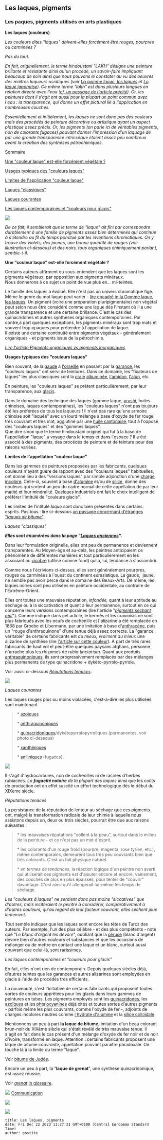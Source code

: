 ## Les laques, pigments
### Les paques, pigments utilisés en arts plastiques
 **Les laques (couleurs)**  

_Les couleurs dites "laques" doivent-elles forcément être rouges, pourpres ou carminées ?_

_Pas du tout._

_En fait, originellement, le terme hindoustani "LAKH" désigne une peinture brillante et résistante ainsi qu'un procédé, un savoir-faire impliquant beaucoup de soin ainsi que nous pouvons le constater au vu des oeuvres des maîtres laqueurs asiatiques (voir [La gomme laque, les laques](gommelaque.html) et [La laque japonaise](laquejaponaise.html)). Ce même terme "lakh" est dans plusieurs langues en relation directe avec l'eau ([cf. un passage de l'article précité](gommelaque.html#laquelakhetlakshmi)). Or, les peintures dont il s'agit ont aussi pour la plupart un point commun avec l'eau : la transparence, qui donne un effet pictural lié à l'application en nombreuses couches._

_Essentiellement et initialement, les laques ne sont donc pas des couleurs mais des procédés de peinture décorative ou artistique ayant un aspect plastique assez précis. Or, les pigments (on parle ici de véritables pigments, non de colorants fugaces) pouvant donner l'impression d'un laquage de par une grande transparence intrinsèque étaient assez peu nombreux avant la création des synthèses pétrochimiques._

Sommaire

[Une "couleur laque" est-elle forcément végétale ?](laques.html#unelaqueestelleforcementvegetale)

[Usages typiques des "couleurs laques"](laques.html#usagestypiquesdescouleurslaques)

[Limites de l'application "couleur laque"](laques.html#limitedelappellationcouleurlaque)

[Laques "classiques"](laques.html#laquesclassiques)

[Laques courantes](laques.html#laquescourantes)



[Les laques contemporaines et "couleurs pour glacis"](laques.html#leslaquescontemporaines)

![](images/daprescorot.jpg)

_De ce fait, il semblerait que le terme de "laque" ait fini par correspondre durablement à une famille de pigments assez bien déterminés qui continue à s'étendre au fil du temps ponctué par les inventions chromatiques. On y trouve des violets, des jaunes, une bonne quantité de rouges (voir illustration ci-dessous)_ _et des noirs, tous organiques chimiquement parlant, semble-t-il._

**Une "couleur laque" est-elle forcément végétale ?**

Certains auteurs affirment ou sous-entendent que les laques sont les pigments végétaux, par opposition aux pigments minéraux.  
Nous donnerons à ce sujet un point de vue plus en... mi-teintes.

Le famille des laques a évolué. Elle n'est pas un univers chromatique figé. Même le genre du mot laque peut varier - [lire encadré in la Gomme laque, les laques](gommelaque.html#lalaqueoulelaque). Un pigment (voire une préparation pluripigmentaire) non végétal peut selon nous être considéré comme une laque dès l'instant où il a une grande transparence et une certaine brillance. C'est le cas des quinacridones et autres synthèses organiques contemporaines. Par contre,à part quelques exceptions, les pigments minéraux sont trop mats et souvent trop opaques pour prétendre à l'appellation de laque.  
Il existe une certaine continuité entre pigments végétaux - généralement organiques - et pigments issus de la pétrochimie.

_[Lire l'article Pigments organiques vs pigments inorganiques](organiquesvsinorganiques.html)_

**Usages typiques des "couleurs laques"**

Bien souvent, de la [gaude](laquesanciennes.html#laquedegaude) à [l'orseille](violetsetmauves.html#lorseille) en passant par la [garance](garance.html), les "couleurs laques" ont servi de teintures. Dans ce domaine, les "fixateurs de laques" les plus classiques sont la [craie](craie.html) [albuminée](albumine.html), [l'amidon](amidon.html), [l'alun](alun.html), etc.

En peinture, les "couleurs laques" se prêtent particulièrement, par leur transparence, aux [glacis](glacis.html).

Dans le domaine des technique des laques (gomme laque, [urushi](laquejaponaise.html#urushietkiurushi), huiles chinoises, laques contemporaines), les "couleurs laques" n'ont pas toujours été les préférées de tous les laqueurs ! Il n'est pas rare qu'une armoire chinoise soit "laquée" avec un lourd mélange à base d'oxyde de fer rouge très couvrant et très mat, agglutiné par une [huile cantonaise](autreshuiles.html#lhuiledeboisdechine), tout à l'opposé des "couleurs laques" et des "gommes laques".  
Que dire sinon que le terme hindoustani originel qui fut à la base de l'appellation "laque" a voyagé dans le temps et dans l'espace ? Il a été associé à des pigments, des procédés de peinture et de teinture pour des raisons variées.

**Limites de l'appellation "couleur laque"**

Dans les gammes de peintures proposées par les fabricants, quelques couleurs n'ayant guère de rapport avec des "couleurs laques" habituelles, ont donné lieu à des "versions laques" par simple adjonction d'une [charge incolore](chargesincolores.html). Celle-ci, souvent à base [d'alumine](alumine.html) et/ou de [silice](silice.html), donne des couleurs qui sortent un peu du cadre normal de cette appellation de par leur matité et leur minéralité. Quelques industriels ont fait le choix intelligent de préférer l'intitulé de "couleurs glacis".

Les limites de l'intitulé _laque_ sont donc bien présentes dans certains esprits. Pas tous : lire ci-dessous [un passage concernant d'étranges "_laques de bitume_"](laques.html#lalaquedebitume).

_Laques "classiques"_

_**Elles sont énumérées dans la page "[Laques anciennes](laquesanciennes.html)".**_

Dans leur formulation originelle, elles ont peu de permanence et deviennent transparentes. Au Moyen-âge et au-delà, les peintres anticipaient ce phénomène de différentes manières et tout particulièrement en les associant au [cinabre](vermillons-2.html) (utilisé comme fond) qui a, lui, tendance à s'assombrir.

Comme nous l'écrivions ci-dessus, elles sont généralement pourpres, rouges ou carminées à l'ouest du continent eurasiatique. La gaude,  jaune, ne semble pas avoir percé dans le domaine des Beaux-Arts. De même, les laques noires sont peu utilisées en peinture occidentale, au contraire de l'Extrême-Orient.

Elles ont toutes une mauvaise réputation, _infondée,_ quant à leur aptitude au séchage ou à la siccativation et quant à leur permanence, surtout en ce qui concerne leurs versions contemporaines (lire l'article "_[pigments séchant mal](mauvaiseabsorp.html)_"). Comme indiqué dans cet article, le kermès et les cramoisis ne sont plus fabriqués avec les oeufs de cochenille et l'alizarine a été remplacée en 1868 par Groebe et Libermann, par une imitation à base d'[anthracène](anthracene.html), puis un "rouge d'anthraquinone" d'une tenue déjà assez correcte. La "garance véritable" de certains fabricants est _au mieux, vraiment au mieux_ une alizarine de synthèse (lire [l'article sur cette couleur](garance.html)). A part de très rares fabricants de haut vol et peut-être quelques paysans afghans, personne n'arrache plus les rhizomes de _rubia tinctorium_. Quant aux produits [anthraquinoniques](anthraquinones.html), ils sont progressivement remplacés par des mélanges plus permanents de type quinacridone + dykéto-pyrrolo-pyrrole.

Voir aussi ci-dessous _[Réputations tenaces](laques.html#reputationstenaces)_.

![](images/garancepigment.jpg)

_Laques courantes_

Les laques rouges plus ou moins violacées, c'est-à-dire les plus utilisées sont maintenant

> \* [azoïques](azoique.html)
> 
> \* [anthraquinoniques](anthracene.html)
> 
> \* [quinacridoniques](quinacridones.html)/dykétopyrrolopyrroliques (permanentes, voir photo ci-dessous)
> 
> \* [xanthiniques](xanthine.html)
> 
> \* [aniliniques](anilines.html) (fugaces).

![](images/quinacridoncarm.jpg)

Il s'agit d'hydrocarbures, non de cochenilles ni de racines d'herbes rubiacées. _La_ _**fugacité notoire** de la plupart des laques_ ainsi que les coûts de production ont en effet suscité un effort technologique dès le début du XIXème siècle.

_Réputations tenaces_

La persistance de la réputation de lenteur au séchage que ces pigments ont, malgré la transformation radicale de leur chimie à laquelle nous assistons depuis un, deux ou trois siècles, pourrait être due aux raisons suivantes :

> \* les mauvaises réputations "collent à la peau", surtout dans le milieu de la peinture - et ce n'est pas un mot d'esprit.
> 
> \* les colorants d'un rouge froid (pourpre, magenta, rose tyrien, etc.), même contemporains, demeurent tous très peu couvrants bien que très colorants. C'est un fait physique naturel.
> 
> \* _en termes de tendances_, la réaction logique d'un peintre non averti qui utiliserait ces pigments est d'ajouter encore et encore, vainement, des couches de plus en plus épaisses, pour tenter de "couvrir" davantage. C'est ainsi qu'il allongerait lui-même les temps de séchage.

_Les "couleurs à laques" ne seraient donc pas moins "siccatives" que d'autres, mais inciteraient le peintre à considérer, comparativement à d'autres couleurs, qu'_au regard de leur facteur couvrant_, elles sèchent plus lentement._

Tout semble indiquer que les laques sont encore les têtes de Turcs des auteurs. Par exemple, l'un des plus célèbre - et des plus compétents - note que "_Le blanc d'argent les dévore_", oubliant que la [céruse](ceruse.html) (blanc d'argent) dévore bien d'autres couleurs et substances et que les occasions de mélanger ou de mettre en contact une laque et un blanc, surtout aussi couvrant que celui-là, sont rarissimes.

_Les laques contemporaines et "couleurs pour glacis"_

En fait, elles n'ont rien de contemporain. Depuis quelques siècles déjà, d'autres teintes que les garances et autres alizarines sont employées en glacis à l'aide de procédés très efficients.

La nouveauté, c'est l'initiative de certains fabricants qui proposent toutes sortes de couleurs apprêtées pour les glacis dans leurs gammes de peintures en tubes. Les pigments employés sont les [quinacridones](quinacridones.html), les [azoïques](azoiques.html) et les [phtalocyanines](phtalocyanines.html) déjà cités et toutes sortes d'autres pigments - parfois même les plus couvrants, comme l'oxyde de fer -, adjoints de charges incolores neutres comme [l'hydrate d'alumine](chargesincolores.html#lhydratedalumine) et la [silice colloïdale](silicepeinture.html#silicecolloidale).

Mentionnons un peu à part **la laque de bitume**, imitation d'un beau colorant brun-noir du XIXème siècle qui s'était révélé de très mauvaise tenue. Il s'agit en fait dans le cas présent d'un mélange d'oxyde de fer noir et de noir d'ivoire, transformé en laque. Attention : certains fabricants proposent une laque de bitume _couvrante_, appellation pouvant paraître paradoxale. On touche là à la limite du terme "laque".

Voir [bitume de Judée](bitume.html).

Encore un peu à part, la "**laque de grenat**", une synthèse quinacridonique, est assez réussie.

Voir _[grenat](grenat.html)_ [in glossaire](grenat.html).



![](images/flechebas.gif) [Communication](http://www.artrealite.com/annonceurs.htm) 

[![](https://cbonvin.fr/sites/regie.artrealite.com/visuels/campagne1.png)](index-2.html#20131014)

![](https://cbonvin.fr/sites/regie.artrealite.com/visuels/campagne2.png)
```
title: Les laques, pigments
date: Fri Dec 22 2023 11:27:31 GMT+0100 (Central European Standard Time)
author: postite
```
